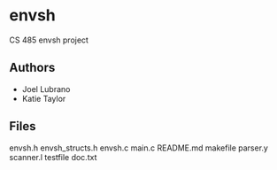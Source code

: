 envsh
=====

CS 485 envsh project

Authors
-------

* Joel Lubrano
* Katie Taylor

Files
-------

envsh.h
envsh_structs.h
envsh.c
main.c
README.md
makefile
parser.y
scanner.l
testfile
doc.txt

